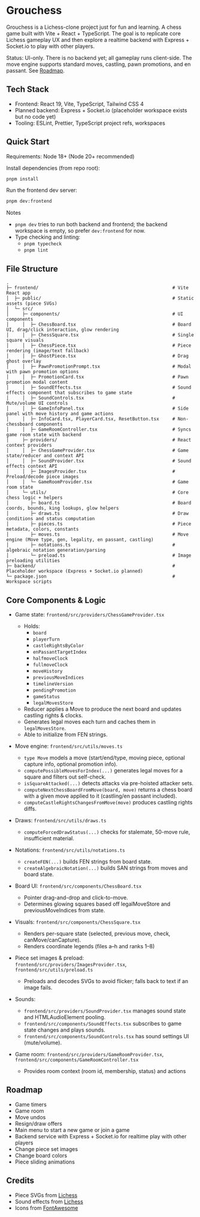 # Grouchess

Grouchess is a Lichess-clone project just for fun and learning. A chess game built with Vite + React + TypeScript.
The goal is to replicate core Lichess gameplay UX and then explore a realtime backend with Express + Socket.io to play
with other players.

Status: UI-only. There is no backend yet; all gameplay runs client-side.
The move engine supports standard moves, castling, pawn promotions, and en passant. See [Roadmap](#roadmap).

## Tech Stack

- Frontend: React 19, Vite, TypeScript, Tailwind CSS 4
- Planned backend: Express + Socket.io (placeholder workspace exists but no code yet)
- Tooling: ESLint, Prettier, TypeScript project refs, workspaces

## Quick Start

Requirements: Node 18+ (Node 20+ recommended)

Install dependencies (from repo root):

```bash
pnpm install
```

Run the frontend dev server:

```bash
pnpm dev:frontend
```

Notes

- `pnpm dev` tries to run both backend and frontend; the backend workspace is empty, so prefer `dev:frontend` for now.
- Type checking and linting:
    - `pnpm typecheck`
    - `pnpm lint`

## File Structure

```
.
├─ frontend/                                                  # Vite React app
│  ├─ public/                                                 # Static assets (piece SVGs)
│  └─ src/
│     ├─ components/                                          # UI components
│     │  ├─ ChessBoard.tsx                                    # Board UI, drag/click interaction, glow rendering
│     │  ├─ ChessSquare.tsx                                   # Single square visuals
│     │  ├─ ChessPiece.tsx                                    # Piece rendering (image/text fallback)
│     │  ├─ GhostPiece.tsx                                    # Drag ghost overlay
│     │  ├─ PawnPromotionPrompt.tsx                           # Modal with pawn promotion options
│     │  ├─ PromotionCard.tsx                                 # Pawn promotion modal content
│     │  ├─ SoundEffects.tsx                                  # Sound effects component that subscribes to game state
│     │  ├─ SoundControls.tsx                                 # Mute/volume UI controls
│     │  ├─ GameInfoPanel.tsx                                 # Side panel with move history and game actions
│     │  ├─ InfoCard.tsx, PlayerCard.tsx, ResetButton.tsx     # Non-chessboard components
│     │  ├─ GameRoomController.tsx                            # Syncs game room state with backend
│     ├─ providers/                                           # React context providers
│     │  ├─ ChessGameProvider.tsx                             # Game state/reducer and context API
│     │  ├─ SoundProvider.tsx                                 # Sound effects context API
│     │  ├─ ImagesProvider.tsx                                # Preload/decode piece images
│     │  └─ GameRoomProvider.tsx                              # Game room state
│     └─ utils/                                               # Core chess logic + helpers
│        ├─ board.ts                                          # Board coords, bounds, king lookups, glow helpers
│        ├─ draws.ts                                          # Draw conditions and status computation
│        ├─ pieces.ts                                         # Piece metadata, colors, constants
│        ├─ moves.ts                                          # Move engine (Move type, gen, legality, en passant, castling)
│        ├─ notations.ts                                      # algebraic notation generation/parsing
│        └─ preload.ts                                        # Image preloading utilities
├─ backend/                                                   # Placeholder workspace (Express + Socket.io planned)
└─ package.json                                               # Workspace scripts
```

## Core Components & Logic

- Game state: `frontend/src/providers/ChessGameProvider.tsx`
    - Holds:
        - `board`
        - `playerTurn`
        - `castleRightsByColor`
        - `enPassantTargetIndex`
        - `halfmoveClock`
        - `fullmoveClock`
        - `moveHistory`
        - `previousMoveIndices`
        - `timelineVersion`
        - `pendingPromotion`
        - `gameStatus`
        - `legalMovesStore`
    - Reducer applies a Move to produce the next board and updates castling rights & clocks.
    - Generates legal moves each turn and caches them in `legalMovesStore`.
    - Able to initialize from FEN strings.

- Move engine: `frontend/src/utils/moves.ts`
    - `type Move` models a move (start/end/type, moving piece, optional capture info, optional promotion info).
    - `computePossibleMovesForIndex(...)` generates legal moves for a square and filters out self-check.
    - `isSquareAttacked(...)` detects attacks via pre-hoisted attacker sets.
    - `computeNextChessBoardFromMove(board, move)` returns a chess board with a given move applied to it
      (castling/en passant included).
    - `computeCastleRightsChangesFromMove(move)` produces castling rights diffs.

- Draws: `frontend/src/utils/draws.ts`
    - `computeForcedDrawStatus(...)` checks for stalemate, 50-move rule, insufficient material.

- Notations: `frontend/src/utils/notations.ts`
    - `createFEN(...)` builds FEN strings from board state.
    - `createAlgebraicNotation(...)` builds SAN strings from moves and board state.

- Board UI: `frontend/src/components/ChessBoard.tsx`
    - Pointer drag-and-drop and click-to-move.
    - Determines glowing squares based off legalMoveStore and previousMoveIndices from state.

- Visuals: `frontend/src/components/ChessSquare.tsx`
    - Renders per-square state (selected, previous move, check, canMove/canCapture).
    - Renders coordinate legends (files a–h and ranks 1–8)

- Piece set images & preload: `frontend/src/providers/ImagesProvider.tsx`, `frontend/src/utils/preload.ts`
    - Preloads and decodes SVGs to avoid flicker; falls back to text if an image fails.

- Sounds:
    - `frontend/src/providers/SoundProvider.tsx` manages sound state and HTMLAudioElement pooling.
    - `frontend/src/components/SoundEffects.tsx` subscribes to game state changes and plays sounds.
    - `frontend/src/components/SoundControls.tsx` has sound settings UI (mute/volume).

- Game room: `frontend/src/providers/GameRoomProvider.tsx`, `frontend/src/components/GameRoomController.tsx`
    - Provides room context (room id, membership, status) and actions

## Roadmap

- Game timers
- Game room
- Move undos
- Resign/draw offers
- Main menu to start a new game or join a game
- Backend service with Express + Socket.io for realtime play with other players
- Change piece set images
- Change board colors
- Piece sliding animations

## Credits

- Piece SVGs from [Lichess](https://github.com/lichess-org/lila/tree/master/public/piece)
- Sound effects from [Lichess](https://github.com/lichess-org/lila/tree/master/public/sound/lisp)
- Icons from [FontAwesome](https://fontawesome.com)
